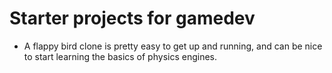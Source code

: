 # Starter projects for gamedev
* A flappy bird clone is pretty easy to get up and running, and can be nice to start learning the basics of physics engines.
